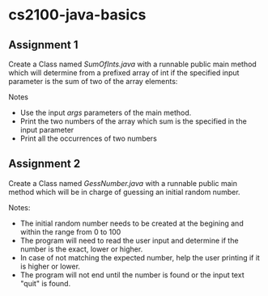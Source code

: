 # cs2100-java-basics


## Assignment 1

Create a Class named _SumOfInts.java_ with a runnable public main method which will determine from a prefixed array of int if the specified input parameter is the sum of two of the array elements:

Notes
- Use the input _args_ parameters of the main method.
- Print the two numbers of the array which sum is the specified in the input parameter
- Print all the occurrences of two numbers


## Assignment 2

Create a Class named _GessNumber.java_ with a runnable public main method which will be in charge of guessing an initial random number.

Notes:
- The initial random number needs to be created at the begining and within the range from 0 to 100
- The program will need to read the user input and determine if the number is the exact, lower or higher.
- In case of not matching the expected number, help the user printing if it is higher or lower.
- The program will not end until the number is found or the input text "quit" is found. 